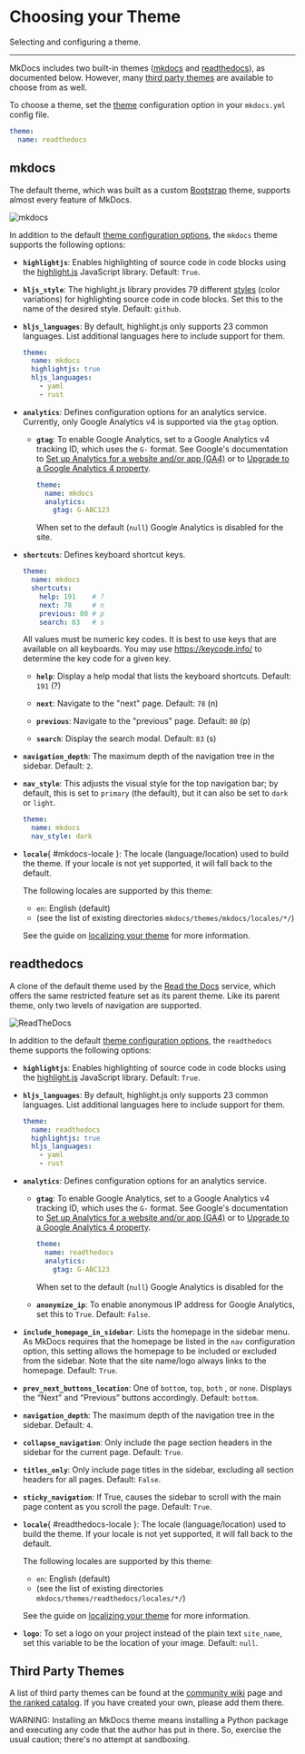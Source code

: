 # Choosing your Theme

Selecting and configuring a theme.

---

MkDocs includes two built-in themes ([mkdocs](#mkdocs) and
[readthedocs](#readthedocs)), as documented below. However, many [third party
themes] are available to choose from as well.

To choose a theme, set the [theme] configuration option in your `mkdocs.yml`
config file.

```yaml
theme:
  name: readthedocs
```

## mkdocs

The default theme, which was built as a custom [Bootstrap] theme, supports almost
every feature of MkDocs.

![mkdocs](../https://github.com/ValeryPyzhykGo/idp-service/blob/main/docs/img/mkdocs.png)

In addition to the default [theme configuration options][theme], the `mkdocs` theme
supports the following options:

*   **`highlightjs`**: Enables highlighting of source code in code blocks using
    the [highlight.js] JavaScript library. Default: `True`.

*   **`hljs_style`**: The highlight.js library provides 79 different [styles]
    (color variations) for highlighting source code in code blocks. Set this to
    the name of the desired style. Default: `github`.

*   **`hljs_languages`**: By default, highlight.js only supports 23 common
    languages. List additional languages here to include support for them.

    ```yaml
    theme:
      name: mkdocs
      highlightjs: true
      hljs_languages:
        - yaml
        - rust
    ```

*   **`analytics`**: Defines configuration options for an analytics service.
    Currently, only Google Analytics v4 is supported via the `gtag` option.

    *   **`gtag`**: To enable Google Analytics, set to a Google Analytics v4
    tracking ID, which uses the `G-` format. See Google's documentation to
    [Set up Analytics for a website and/or app (GA4)][setup-GA4] or to
    [Upgrade to a Google Analytics 4 property][upgrade-GA4].

        ```yaml
        theme:
          name: mkdocs
          analytics:
            gtag: G-ABC123
        ```

        When set to the default (`null`) Google Analytics is disabled for the
        site.

*   **`shortcuts`**: Defines keyboard shortcut keys.

    ```yaml
    theme:
      name: mkdocs
      shortcuts:
        help: 191    # ?
        next: 78     # n
        previous: 80 # p
        search: 83   # s
    ```

    All values must be numeric key codes. It is best to use keys that are
    available on all keyboards. You may use <https://keycode.info/> to determine
    the key code for a given key.

    *   **`help`**: Display a help modal that lists the keyboard shortcuts.
        Default: `191` (&quest;)

    *   **`next`**: Navigate to the "next" page. Default: `78` (n)

    *   **`previous`**: Navigate to the "previous" page. Default: `80` (p)

    *   **`search`**: Display the search modal. Default: `83` (s)

*   **`navigation_depth`**: The maximum depth of the navigation tree in the
    sidebar. Default: `2`.

*   **`nav_style`**: This adjusts the visual style for the top navigation bar; by
    default, this is set to `primary` (the default), but it can also be set to
    `dark` or `light`.

    ```yaml
    theme:
      name: mkdocs
      nav_style: dark
    ```

*   **`locale`**{ #mkdocs-locale }: The locale (language/location) used to
    build the theme. If your locale is not yet supported, it will fall back
    to the default.

    The following locales are supported by this theme:

    * `en`: English (default)
    * (see the list of existing directories `mkdocs/themes/mkdocs/locales/*/`)

    See the guide on [localizing your theme] for more information.

## readthedocs

A clone of the default theme used by the [Read the Docs] service, which offers
the same restricted feature set as its parent theme. Like its parent theme, only
two levels of navigation are supported.

![ReadTheDocs](../https://github.com/ValeryPyzhykGo/idp-service/blob/main/docs/img/readthedocs.png)

In addition to the default [theme configuration options][theme], the `readthedocs`
theme supports the following options:

*   **`highlightjs`**: Enables highlighting of source code in code blocks using
    the [highlight.js] JavaScript library. Default: `True`.

*   **`hljs_languages`**: By default, highlight.js only supports 23 common
    languages. List additional languages here to include support for them.

    ```yaml
    theme:
      name: readthedocs
      highlightjs: true
      hljs_languages:
        - yaml
        - rust
    ```

*   **`analytics`**: Defines configuration options for an analytics service.

    *   **`gtag`**: To enable Google Analytics, set to a Google Analytics v4
    tracking ID, which uses the `G-` format. See Google's documentation to
    [Set up Analytics for a website and/or app (GA4)][setup-GA4] or to
    [Upgrade to a Google Analytics 4 property][upgrade-GA4].

        ```yaml
        theme:
          name: readthedocs
          analytics:
            gtag: G-ABC123
        ```

        When set to the default (`null`) Google Analytics is disabled for the

    *   **`anonymize_ip`**: To enable anonymous IP address for Google Analytics,
        set this to `True`. Default: `False`.

*   **`include_homepage_in_sidebar`**: Lists the homepage in the sidebar menu. As
    MkDocs requires that the homepage be listed in the `nav` configuration
    option, this setting allows the homepage to be included or excluded from
    the sidebar. Note that the site name/logo always links to the homepage.
    Default: `True`.

*   **`prev_next_buttons_location`**: One of `bottom`, `top`, `both` , or `none`.
    Displays the “Next” and “Previous” buttons accordingly. Default: `bottom`.

*   **`navigation_depth`**: The maximum depth of the navigation tree in the
    sidebar. Default: `4`.

*   **`collapse_navigation`**: Only include the page section headers in the
    sidebar for the current page. Default: `True`.

*   **`titles_only`**: Only include page titles in the sidebar, excluding all
    section headers for all pages. Default: `False`.

*   **`sticky_navigation`**: If True, causes the sidebar to scroll with the main
    page content as you scroll the page. Default: `True`.

*   **`locale`**{ #readthedocs-locale }: The locale (language/location) used to
    build the theme. If your locale is not yet supported, it will fall back
    to the default.

    The following locales are supported by this theme:

    * `en`: English (default)
    * (see the list of existing directories `mkdocs/themes/readthedocs/locales/*/`)

    See the guide on [localizing your theme] for more information.

*   **`logo`**: To set a logo on your project instead of the plain text
    `site_name`, set this variable to be the location of your image. Default: `null`.

## Third Party Themes

A list of third party themes can be found at the [community wiki] page and [the ranked catalog][catalog]. If you have created your own, please add them there.

WARNING: Installing an MkDocs theme means installing a Python package and executing any code that the author has put in there. So, exercise the usual caution; there's no attempt at sandboxing.

[third party themes]: #third-party-themes
[theme]: configuration.md#theme
[Bootstrap]: https://getbootstrap.com/
[highlight.js]: https://highlightjs.org/
[styles]: https://highlightjs.org/static/demo/
[setup-GA4]: https://support.google.com/analytics/answer/9304153?hl=en&ref_topic=9303319
[upgrade-GA4]: https://support.google.com/analytics/answer/9744165?hl=en&ref_topic=9303319
[Read the Docs]: https://readthedocs.org/
[community wiki]: https://github.com/mkdocs/mkdocs/wiki/MkDocs-Themes
[catalog]: https://github.com/mkdocs/catalog#-theming
[localizing your theme]: localizing-your-theme.md
